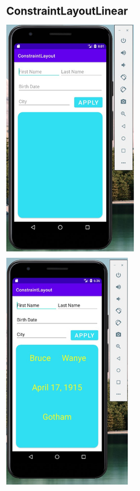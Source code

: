 # ConstraintLayoutLinear

<p><img wdith "360" height="600" src="https://github.com/veelected/ConstraintLayoutLinear/blob/master/second%20empty.jpg"></p>
<p><img wdith "360" height="600" src="https://github.com/veelected/ConstraintLayoutLinear/blob/master/screenshotConstraintLayout.jpg"></p>
